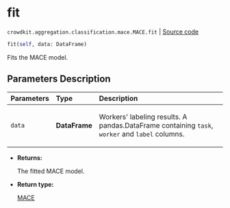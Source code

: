 # fit
`crowdkit.aggregation.classification.mace.MACE.fit` | [Source code](https://github.com/Toloka/crowd-kit/blob/v1.1.0.rc4/crowdkit/aggregation/classification/mace.py#L145)

```python
fit(self, data: DataFrame)
```

Fits the MACE model.

## Parameters Description

| Parameters | Type | Description |
| :----------| :----| :-----------|
`data`|**DataFrame**|<p>Workers&#x27; labeling results. A pandas.DataFrame containing `task`, `worker` and `label` columns.</p>

* **Returns:**

  The fitted MACE model.

* **Return type:**

  [MACE](crowdkit.aggregation.classification.mace.MACE.md)
